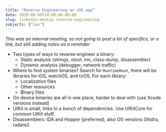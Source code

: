 ```yaml
---
title: "Reverse Engineering an iOS app"
date: 2020-06-08T14:00:00-00:00
slug: linkedin-meetup-reverse-engineering
subjects: ["ios"]
---
```


_This was an internal meeting, so not going to post a lot of specifics, or a link, but still adding notes as a reminder_

* Two types of ways to reverse engineer a binary:
    * Static analysis (strings, otool, nm, class-dump, disassembler)
    * Dynamic analysis (debugger, network traffic)
* Where to find system binaries? Search for `RuntimeRoot`, there will be libraries for iOS, watchOS, and tvOS. For each library:
    * Localization files
    * Other resources
    * Binary files
* On device binaries are all in one place, harder to deal with (use Xcode versions instead)
* UIKit is small, links to a bunch of dependencies. Use UIKitCore for common UIKit stuff.
* Disassemblers: IDA and Hopper (preferred), also OS versions Ghidra, radare2